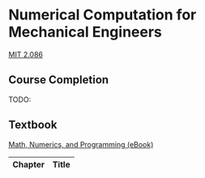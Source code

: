 # Numerical Computation for Mechanical Engineers

[MIT 2.086](https://ocw.mit.edu/courses/mechanical-engineering/2-086-numerical-computation-for-mechanical-engineers-fall-2014/)

## Course Completion

TODO:

## Textbook

[Math, Numerics, and Programming (eBook)](http://ocw.mit.edu/ans7870/2/2.086/F14/MIT2_086S13_Textbook.pdf)

| Chapter | Title |
| ---- | ---- | 
